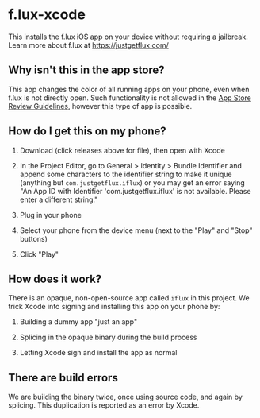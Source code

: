 f.lux-xcode
===========

This installs the f.lux iOS app on your device without requiring a jailbreak.
Learn more about f.lux at <https://justgetflux.com/>

Why isn't this in the app store?
--------------------------------

This app changes the color of all running apps on your phone, even when f.lux is
not directly open. Such functionality is not allowed in the [App Store Review
Guidelines](<https://developer.apple.com/app-store/review/guidelines/>), however
this type of app is possible.

How do I get this on my phone?
------------------------------

1.  Download (click releases above for file), then open with Xcode

2.  In the Project Editor, go to General > Identity > Bundle Identifier and
    append some characters to the identifier string to make it unique
    (anything but `com.justgetflux.iflux`) or you may get an error saying "An
    App ID with Identifier 'com.justgetflux.iflux' is not available. Please
    enter a different string."

3.  Plug in your phone

4.  Select your phone from the device menu (next to the "Play" and "Stop"
    buttons)

5.  Click "Play"

How does it work?
-----------------

There is an opaque, non-open-source app called `iflux` in this project. We trick
Xcode into signing and installing this app on your phone by:

1.  Building a dummy app "just an app"

2.  Splicing in the opaque binary during the build process

3.  Letting Xcode sign and install the app as normal

There are build errors
----------------------

We are building the binary twice, once using source code, and again by splicing.
This duplication is reported as an error by Xcode.

